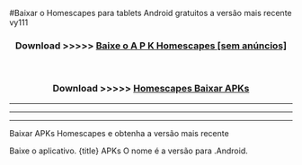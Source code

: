 #Baixar o Homescapes   para tablets Android gratuitos a versão mais recente vy111


<div align="center">
<h3>Download >>>>> <a href="https://pt-web.web.app/?pt= Homescapes ">Baixe o A P K Homescapes  [sem anúncios]</a></h3><br>

<h3>Download >>>>> <a href="https://pt-web.web.app/?pt= Homescapes ">Homescapes  Baixar APKs</a></h3>
</div>

----------------------------------------------------------

----------------------------------------------------------

----------------------------------------------------------

Baixar APKs Homescapes  e obtenha a versão mais recente

Baixe o aplicativo. {title} APKs O nome é a versão para .Android.


